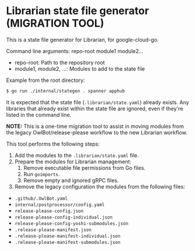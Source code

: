 # Librarian state file generator (MIGRATION TOOL)

This is a state file generator for Librarian, for google-cloud-go.

Command line arguments: repo-root module1 module2...

- repo-root: Path to the repository root
- module1, module2, ...: Modules to add to the state file

Example from the root directory:

```sh
$ go run ./internal/stategen . spanner apphub
```

It is expected that the state file (`.librarian/state.yaml`) already
exists. Any libraries that already exist within the state file are
ignored, even if they're listed in the command line.

**NOTE:** This is a one-time migration tool to assist in moving modules from the legacy OwlBot/release-please workflow to the new Librarian workflow.

This tool performs the following steps:

1. Add the modules to the `.librarian/state.yaml` file.
2. Prepare the modules for Librarian management:
   1. Remove executable file permissions from Go files.
   2. Run `goimports`.
   3. Remove empty and ignored gRPC files.
3. Remove the legacy configuration the modules from the following files:

- `.github/.OwlBot.yaml`
- `internal/postprocessor/config.yaml`
- `release-please-config.json`
- `release-please-config-individual.json`
- `release-please-config-yoshi-submodules.json`
- `.release-please-manifest.json`
- `.release-please-manifest-individual.json`
- `.release-please-manifest-submodules.json`